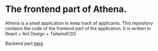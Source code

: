 # The frontend part of Athena. 

Athena is a small application to keep track of applicants. This repository contains the code of the frontend part of the application. It is written in React + Ant Design + TailwindCSS 

Backend part [here](https://github.com/DanyMint/athena-backend)